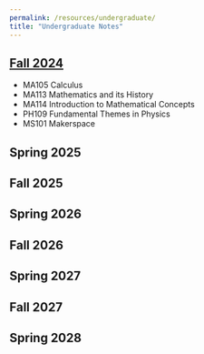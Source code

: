 ```yaml
---
permalink: /resources/undergraduate/
title: "Undergraduate Notes"
---
```


[Fall 2024](https://aarushbhattofficial.github.io/resources/undergraduate/fall2024/)
---
- MA105 Calculus
- MA113 Mathematics and its History
- MA114 Introduction to Mathematical Concepts
- PH109 Fundamental Themes in Physics
- MS101 Makerspace

Spring 2025
---

Fall 2025
---

Spring 2026
---

Fall 2026
---

Spring 2027
---

Fall 2027
--- 

Spring 2028
---
